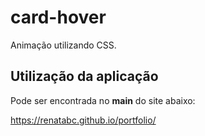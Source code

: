 # card-hover
Animação utilizando CSS.

## Utilização da aplicação
Pode ser encontrada no **main** do site abaixo:

https://renatabc.github.io/portfolio/
